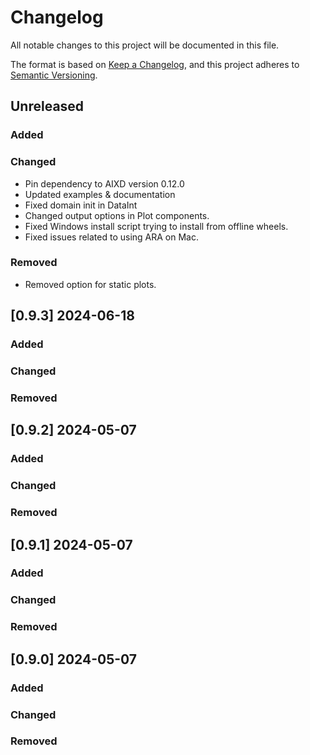 # Changelog

All notable changes to this project will be documented in this file.

The format is based on [Keep a Changelog](https://keepachangelog.com/en/1.0.0/),
and this project adheres to [Semantic Versioning](https://semver.org/spec/v2.0.0.html).

## Unreleased

### Added

### Changed
* Pin dependency to AIXD version 0.12.0
* Updated examples & documentation
* Fixed domain init in DataInt
* Changed output options in Plot components.
* Fixed Windows install script trying to install from offline wheels.
* Fixed issues related to using ARA on Mac.

### Removed
* Removed option for static plots.

## [0.9.3] 2024-06-18

### Added

### Changed

### Removed


## [0.9.2] 2024-05-07

### Added

### Changed

### Removed


## [0.9.1] 2024-05-07

### Added

### Changed

### Removed


## [0.9.0] 2024-05-07

### Added

### Changed

### Removed

